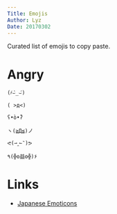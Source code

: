 ```yaml
---
Title: Emojis
Author: Lyz
Date: 20170302
---
```


Curated list of emojis to copy paste.

# Angry

```
(҂⌣̀_⌣́)

( >д<)

ʕ•̀o•́ʔ

ヽ(≧Д≦)ノ

ᕙ(⇀‸↼‶)ᕗ

٩(╬ʘ益ʘ╬)۶
```

# Links

- [Japanese Emoticons](http://japaneseemoticons.me)
